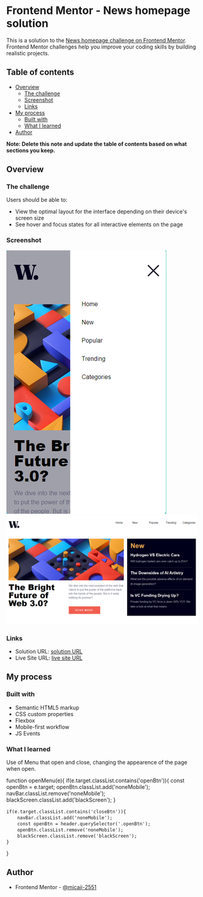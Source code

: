 # Frontend Mentor - News homepage solution

This is a solution to the [News homepage challenge on Frontend Mentor](https://www.frontendmentor.io/challenges/news-homepage-H6SWTa1MFl). Frontend Mentor challenges help you improve your coding skills by building realistic projects. 

## Table of contents

- [Overview](#overview)
  - [The challenge](#the-challenge)
  - [Screenshot](#screenshot)
  - [Links](#links)
- [My process](#my-process)
  - [Built with](#built-with)
  - [What I learned](#what-i-learned)
- [Author](#author)


**Note: Delete this note and update the table of contents based on what sections you keep.**

## Overview

### The challenge

Users should be able to:

- View the optimal layout for the interface depending on their device's screen size
- See hover and focus states for all interactive elements on the page

### Screenshot

![Mobile view with Menu Open](image.png)
![Desktop view](image-1.png)


### Links

- Solution URL: [solution URL](https://github.com/micaji-251/PFEM_NewsHomePage)
- Live Site URL: [live site URL](https://your-live-site-url.com)

## My process

### Built with

- Semantic HTML5 markup
- CSS custom properties
- Flexbox
- Mobile-first workflow
- JS Events


### What I learned

Use of Menu that open and close, changing the appearence of the page when open.

function openMenu(e){
    if(e.target.classList.contains('openBtn')){
        const openBtn = e.target;
        openBtn.classList.add('noneMobile');
        navBar.classList.remove('noneMobile');
        blackScreen.classList.add('blackScreen');
    }

    if(e.target.classList.contains('closeBtn')){
        navBar.classList.add('noneMobile');
        const openBtn = header.querySelector('.openBtn');
        openBtn.classList.remove('noneMobile');
        blackScreen.classList.remove('blackScreen');
    }
}


## Author

- Frontend Mentor - [@micaji-2551](https://www.frontendmentor.io/profile/yourusername)

